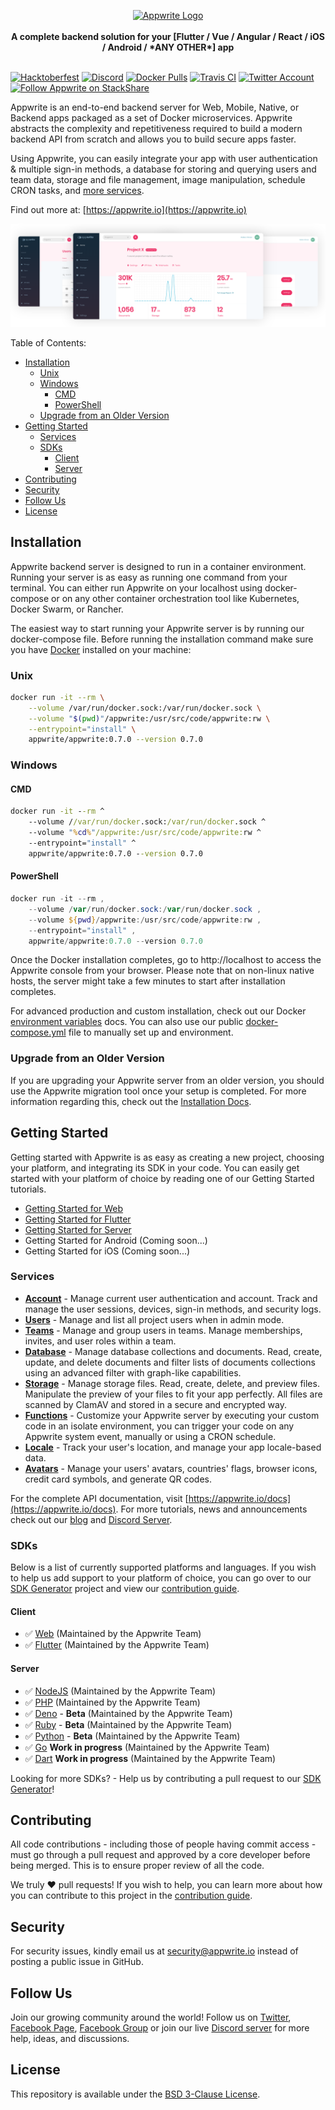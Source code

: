 <p align="center">
    <a href="https://appwrite.io" target="_blank"><img width="260" height="39" src="https://appwrite.io/images/github-logo.png" alt="Appwrite Logo"></a>
    <br />
    <br />
    <b>A complete backend solution for your [Flutter / Vue / Angular / React / iOS / Android / *ANY OTHER*] app</b>
    <br />
    <br />
</p>

[![Hacktoberfest](https://badgen.net/badge/hacktoberfest/friendly/pink)](CONTRIBUTING.md)
[![Discord](https://img.shields.io/discord/564160730845151244?label=discord)](https://discord.gg/GSeTUeA)
[![Docker Pulls](https://badgen.net/docker/pulls/appwrite/appwrite)](https://travis-ci.org/appwrite/appwrite)
[![Travis CI](https://badgen.net/travis/appwrite/appwrite?label=build)](https://travis-ci.com/appwrite/appwrite)
[![Twitter Account](https://badgen.net/twitter/follow/appwrite_io?label=twitter)](https://twitter.com/appwrite_io)
[![Follow Appwrite on StackShare](https://badgen.net/badge/follow%20on/stackshare/blue)](https://stackshare.io/appwrite)

Appwrite is an end-to-end backend server for Web, Mobile, Native, or Backend apps packaged as a set of Docker microservices. Appwrite abstracts the complexity and repetitiveness required to build a modern backend API from scratch and allows you to build secure apps faster.

Using Appwrite, you can easily integrate your app with user authentication & multiple sign-in methods, a database for storing and querying users and team data, storage and file management, image manipulation, schedule CRON tasks, and [more services](https://appwrite.io/docs).

Find out more at: [https://appwrite.io](https://appwrite.io)

![Appwrite](public/images/github.png)

Table of Contents:

- [Installation](#installation)
  - [Unix](#unix)
  - [Windows](#windows)
    - [CMD](#cmd)
    - [PowerShell](#powershell)
  - [Upgrade from an Older Version](#upgrade-from-an-older-version)
- [Getting Started](#getting-started)
  - [Services](#services)
  - [SDKs](#sdks)
    - [Client](#client)
    - [Server](#server)
- [Contributing](#contributing)
- [Security](#security)
- [Follow Us](#follow-us)
- [License](#license)
      
## Installation

Appwrite backend server is designed to run in a container environment. Running your server is as easy as running one command from your terminal. You can either run Appwrite on your localhost using docker-compose or on any other container orchestration tool like Kubernetes, Docker Swarm, or Rancher.

The easiest way to start running your Appwrite server is by running our docker-compose file. Before running the installation command make sure you have [Docker](https://www.docker.com/products/docker-desktop) installed on your machine:

### Unix

```bash
docker run -it --rm \
    --volume /var/run/docker.sock:/var/run/docker.sock \
    --volume "$(pwd)"/appwrite:/usr/src/code/appwrite:rw \
    --entrypoint="install" \
    appwrite/appwrite:0.7.0 --version 0.7.0
```

### Windows

#### CMD

```cmd
docker run -it --rm ^
    --volume //var/run/docker.sock:/var/run/docker.sock ^
    --volume "%cd%"/appwrite:/usr/src/code/appwrite:rw ^
    --entrypoint="install" ^
    appwrite/appwrite:0.7.0 --version 0.7.0
```

#### PowerShell

```powershell
docker run -it --rm ,
    --volume /var/run/docker.sock:/var/run/docker.sock ,
    --volume ${pwd}/appwrite:/usr/src/code/appwrite:rw ,
    --entrypoint="install" ,
    appwrite/appwrite:0.7.0 --version 0.7.0
```

Once the Docker installation completes, go to http://localhost to access the Appwrite console from your browser. Please note that on non-linux native hosts, the server might take a few minutes to start after installation completes.


For advanced production and custom installation, check out our Docker [environment variables](docs/tutorials/environment-variables.md) docs. You can also use our public [docker-compose.yml](https://appwrite.io/docker-compose.yml) file to manually set up and environment.

### Upgrade from an Older Version

If you are upgrading your Appwrite server from an older version, you should use the Appwrite migration tool once your setup is completed. For more information regarding this, check out the [Installation Docs](https://appwrite.io/docs/installation).

## Getting Started

Getting started with Appwrite is as easy as creating a new project, choosing your platform, and integrating its SDK in your code. You can easily get started with your platform of choice by reading one of our Getting Started tutorials.

* [Getting Started for Web](https://appwrite.io/docs/getting-started-for-web)
* [Getting Started for Flutter](https://appwrite.io/docs/getting-started-for-flutter)
* [Getting Started for Server](https://appwrite.io/docs/getting-started-for-server)
* Getting Started for Android (Coming soon...)
* Getting Started for iOS (Coming soon...)

### Services

* [**Account**](https://appwrite.io/docs/client/account) - Manage current user authentication and account. Track and manage the user sessions, devices, sign-in methods, and security logs.
* [**Users**](https://appwrite.io/docs/server/users) - Manage and list all project users when in admin mode.
* [**Teams**](https://appwrite.io/docs/client/teams) - Manage and group users in teams. Manage memberships, invites, and user roles within a team.
* [**Database**](https://appwrite.io/docs/client/database) - Manage database collections and documents. Read, create, update, and delete documents and filter lists of documents collections using an advanced filter with graph-like capabilities.
* [**Storage**](https://appwrite.io/docs/client/storage) - Manage storage files. Read, create, delete, and preview files. Manipulate the preview of your files to fit your app perfectly. All files are scanned by ClamAV and stored in a secure and encrypted way.
* [**Functions**](https://appwrite.io/docs/server/functions) - Customize your Appwrite server by executing your custom code in an isolate environment, you can trigger your code on any Appwrite system event, manually or using a CRON schedule.
* [**Locale**](https://appwrite.io/docs/client/locale) - Track your user's location, and manage your app locale-based data.
* [**Avatars**](https://appwrite.io/docs/client/avatars) - Manage your users' avatars, countries' flags, browser icons, credit card symbols, and generate QR codes.

For the complete API documentation, visit [https://appwrite.io/docs](https://appwrite.io/docs). For more tutorials, news and announcements check out our [blog](https://medium.com/appwrite-io) and [Discord Server](https://discord.gg/GSeTUeA).

### SDKs

Below is a list of currently supported platforms and languages. If you wish to help us add support to your platform of choice, you can go over to our [SDK Generator](https://github.com/appwrite/sdk-generator) project and view our [contribution guide](https://github.com/appwrite/sdk-generator/blob/master/CONTRIBUTING.md).

#### Client
* ✅ [Web](https://github.com/appwrite/sdk-for-js) (Maintained by the Appwrite Team)
* ✅ [Flutter](https://github.com/appwrite/sdk-for-flutter) (Maintained by the Appwrite Team)

#### Server
* ✅ [NodeJS](https://github.com/appwrite/sdk-for-node) (Maintained by the Appwrite Team)
* ✅ [PHP](https://github.com/appwrite/sdk-for-php) (Maintained by the Appwrite Team)
* ✅ [Deno](https://github.com/appwrite/sdk-for-deno) - **Beta** (Maintained by the Appwrite Team)
* ✅ [Ruby](https://github.com/appwrite/sdk-for-ruby) - **Beta** (Maintained by the Appwrite Team)
* ✅ [Python](https://github.com/appwrite/sdk-for-python) - **Beta** (Maintained by the Appwrite Team)
* ✅ [Go](https://github.com/appwrite/sdk-for-go) **Work in progress** (Maintained by the Appwrite Team)
* ✅ [Dart](https://github.com/appwrite/sdk-for-dart) **Work in progress** (Maintained by the Appwrite Team)

Looking for more SDKs? - Help us by contributing a pull request to our [SDK Generator](https://github.com/appwrite/sdk-generator)!

## Contributing

All code contributions - including those of people having commit access - must go through a pull request and approved by a core developer before being merged. This is to ensure proper review of all the code.

We truly ❤️ pull requests! If you wish to help, you can learn more about how you can contribute to this project in the [contribution guide](CONTRIBUTING.md).

## Security

For security issues, kindly email us at [security@appwrite.io](mailto:security@appwrite.io) instead of posting a public issue in GitHub.

## Follow Us

Join our growing community around the world! Follow us on [Twitter](https://twitter.com/appwrite_io), [Facebook Page](https://www.facebook.com/appwrite.io), [Facebook Group](https://www.facebook.com/groups/appwrite.developers/) or join our live [Discord server](https://discord.gg/GSeTUeA) for more help, ideas, and discussions.

## License

This repository is available under the [BSD 3-Clause License](./LICENSE).
